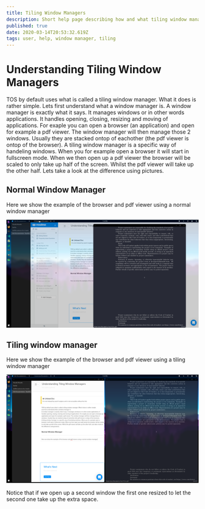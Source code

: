 ```yaml
---
title: Tiling Window Managers
description: Short help page describing how and what tiling window managers are.
published: true
date: 2020-03-14T20:53:32.619Z
tags: user, help, window manager, tiling
---
```


# Understanding Tiling Window Managers

TOS by default uses what is called a tiling window manager. What it does is rather simple.
Lets first understand what a window manager is.
A window manager is exactly what it says. It manages windows or in other words applications. It handles opening, closing, resizing and moving of applications. For exaple you can open a browser (an application) and open for example a pdf viewer. The window manager will then manage those 2 windows. Usually they are stacked ontop of eachother (the pdf viewer is ontop of the browser).
A tiling window manager is a specific way of handeling windows. When you for example open a browser it will start in fullscreen mode. When we then open up a pdf viewer the browser will be scaled to only take up half of the screen. Whilst the pdf viewer will take up the other half. Lets take a look at the difference using pictures.

## Normal Window Manager

Here we show the example of the browser and pdf viewer using a normal window manager

![84be730-window-manager.png](/84be730-window-manager.png)


## Tiling window manager
Here we show the example of the browser and pdf viewer using a tiling window manager

![d113f3b-tiling-window-manager.png](/d113f3b-tiling-window-manager.png)

Notice that if we open up a second window the first one resized to let the second one take up the extra space.
